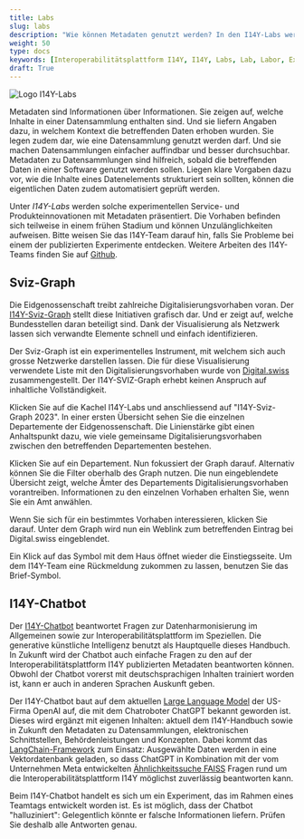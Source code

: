 ```yaml
---
title: Labs
slug: labs
description: "Wie können Metadaten genutzt werden? In den I14Y-Labs werden experimentelle Service- und Produktinnovationen vorgestellt."
weight: 50
type: docs
keywords: [Interoperabilitätsplattform I14Y, I14Y, Labs, Lab, Labor, Experimente, Tests, Metadaten]
draft: True
---
```


![Logo I14Y-Labs](/handbook/img/i14y-labs.png)

Metadaten sind Informationen über Informationen. Sie zeigen auf, welche Inhalte in einer Datensammlung enthalten sind. Und sie liefern Angaben dazu, in welchem Kontext die betreffenden Daten erhoben wurden. Sie legen zudem dar, wie eine Datensammlung genutzt werden darf. Und sie machen Datensammlungen einfacher auffindbar und besser durchsuchbar. Metadaten zu Datensammlungen sind hilfreich, sobald die betreffenden Daten in einer Software genutzt werden sollen. Liegen klare Vorgaben dazu vor, wie die Inhalte eines Datenelements strukturiert sein sollten, können die eigentlichen Daten zudem automatisiert geprüft werden.  

Unter _I14Y-Labs_ werden solche experimentellen Service- und Produkteinnovationen mit Metadaten präsentiert. Die Vorhaben befinden sich teilweise in einem frühen Stadium und können Unzulänglichkeiten aufweisen. Bitte weisen Sie das I14Y-Team darauf hin, falls Sie Probleme bei einem der publizierten Experimente entdecken. Weitere Arbeiten des I14Y-Teams finden Sie auf [Github](https://github.com/i14y-ch/). 

## Sviz-Graph

Die Eidgenossenschaft treibt zahlreiche Digitalisierungsvorhaben voran. Der [I14Y-Sviz-Graph](https://www.i14y.admin.ch/de/labs/svizgraph2023) stellt diese Initiativen grafisch dar. Und er zeigt auf, welche Bundesstellen daran beteiligt sind. Dank der Visualisierung als Netzwerk lassen sich verwandte Elemente schnell und einfach identifizieren.

Der Sviz-Graph ist ein experimentelles Instrument, mit welchem sich auch grosse Netzwerke darstellen lassen. Die für diese Visualisierung verwendete Liste mit den Digitalisierungsvorhaben wurde von [Digital.swiss](https://digital.swiss/de/aktionsplan/) zusammengestellt. Der I14Y-SVIZ-Graph erhebt keinen Anspruch auf inhaltliche Vollständigkeit.

Klicken Sie auf die Kachel I14Y-Labs und anschliessend auf "I14Y-Sviz-Graph 2023". In einer ersten Übersicht sehen Sie die einzelnen Departemente der Eidgenossenschaft. Die Linienstärke gibt einen Anhaltspunkt dazu, wie viele gemeinsame Digitalisierungsvorhaben zwischen den betreffenden Departementen bestehen. 

Klicken Sie auf ein Departement. Nun fokussiert der Graph darauf. Alternativ können Sie die Filter oberhalb des Graph nutzen. Die nun eingeblendete Übersicht zeigt, welche Ämter des Departements Digitalisierungsvorhaben vorantreiben. Informationen zu den einzelnen Vorhaben erhalten Sie, wenn Sie ein Amt anwählen. 

Wenn Sie sich für ein bestimmtes Vorhaben interessieren, klicken Sie darauf. Unter dem Graph wird nun ein Weblink zum betreffenden Eintrag bei Digital.swiss eingeblendet. 

Ein Klick auf das Symbol mit dem Haus öffnet wieder die Einstiegsseite. Um dem I14Y-Team eine Rückmeldung zukommen zu lassen, benutzen Sie das Brief-Symbol. 

## I14Y-Chatbot

Der [I14Y-Chatbot](https://www.i14y.admin.ch/de/labs/chatbot) beantwortet Fragen zur Datenharmonisierung im Allgemeinen sowie zur Interoperabilitätsplattform im Speziellen. Die generative künstliche Intelligenz benutzt als Hauptquelle dieses Handbuch. In Zukunft wird der Chatbot auch einfache Fragen zu den auf der Interoperabilitätsplattform I14Y publizierten Metadaten beantworten können. Obwohl der Chatbot vorerst mit deutschsprachigen Inhalten trainiert worden ist, kann er auch in anderen Sprachen Auskunft geben.

Der I14Y-Chatbot baut auf dem aktuellen [Large Language Model](https://platform.openai.com/docs/models/gpt-4) der US-Firma OpenAI auf, die mit dem Chatroboter ChatGPT bekannt geworden ist. Dieses wird ergänzt mit eigenen Inhalten: aktuell dem I14Y-Handbuch sowie in Zukunft den Metadaten zu Datensammlungen, elektronischen Schnittstellen, Behördenleistungen und Konzepten. Dabei kommt das [LangChain-Framework](https://langchain.com/) zum Einsatz: Ausgewählte Daten werden in eine Vektordatenbank geladen, so dass ChatGPT in Kombination mit der vom Unternehmen Meta entwickelten [Ähnlichkeitssuche FAISS](https://ai.meta.com/tools/faiss/) Fragen rund um die Interoperabilitätsplattform I14Y möglichst zuverlässig beantworten kann.

Beim I14Y-Chatbot handelt es sich um ein Experiment, das im Rahmen eines Teamtags entwickelt worden ist. Es ist möglich, dass der Chatbot "halluziniert": Gelegentlich könnte er falsche Informationen liefern. Prüfen Sie deshalb alle Antworten genau. 
